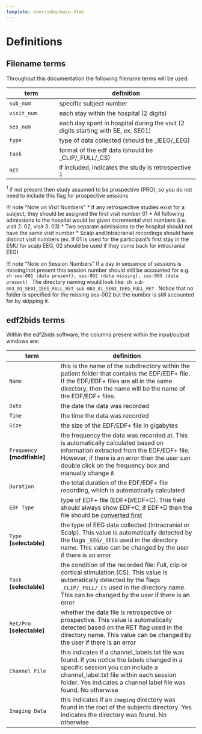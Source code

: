 ```yaml
---
template: overrides/main.html
---
```


# Definitions

## Filename terms

Throughout this documentation the following filename terms will be used:

<center>

|term           |definition |
|---------------|------------------------------------------------------|
| `sub_num` <img width="100"></img> | specific subject number |
| `visit_num` | each stay within the hospital (2 digits) |
| `ses_num` | each day spent in hospital during the visit (2 digits starting with SE, ex. SE01) |
| `type` | type of data collected (should be _IEEG/_EEG) |
| `task` | format of the edf data (should be _CLIP/_FULL/_CS) |
| `RET`  | if included, indicates the study is retrospective <sup>1</sup> |

</center>

<sup>1</sup> if not present then study assumed to be prospective (PRO), so you do not need to include this flag for prospective sessions

!!! note "Note on Visit Numbers"
    * If any retrospective studies exist for a subject, they should be assigned the first visit number 01
    * All following admissions to the hospital would be given incremental visit numbers (i.e. visit 2: 02, visit 3: 03)
    * Two separate admissions to the hospital should not have the same visit number
    * Scalp and Intracranial recordings should have distinct visit numbers (ex. If 01 is used for the participant’s first stay in the EMU for scalp EEG, 02 should be used if they come back for intracranial EEG)

!!! note "Note on Session Numbers"
    If a day in sequence of sessions is missing/not present this session number should still be accounted for
    e.g. 
    ```sh
    ses-001 (data present), ses-002 (data missing), ses-003 (data present)
    ```
    The directory naming would look like:
    ```sh
    sub-003_01_SE01_IEEG_FULL_RET
    sub-003_01_SE03_IEEG_FULL_RET
    ```
    Notice that no folder is specified for the missing ses-002 but the number is still accounted for by skipping it.


## edf2bids terms

Within the edf2bids software, the columns present within the input/output windows are:

<center>

|term           |definition |
|---------------|------------------------------------------------------|
| `Name` <img width="250"></img> | this is the name of the subdirectory within the patient folder that contains the EDF/EDF+ file. If the EDF/EDF+ files are all in the same directory, then the name will be the name of the EDF/EDF+ files. |
| `Date` | the date the data was recorded |
| `Time` | the time the data was recorded |
| `Size` | the size of the EDF/EDF+ file in gigabytes |
| `Frequency`  **[modifiable]** | the frequency the data was recorded at. This is automatically calculated based on information extracted from the EDF/EDF+ file. However, if there is an error then the user can double click on the frequency box and manually change it |
| `Duration` | the total duration of the EDF/EDF+ file recording, which is automatically calculated |
| `EDF Type` | type of EDF+ file (EDF+D/EDF+C). This field should always show EDF+C, if EDF+D then the file should be [converted first](05_check_edf_type.html#convert-edf-type) |
| `Type`  **[selectable]** | the type of EEG data collected (Intracranial or Scalp). This value is automatically detected by the flags `_EEG/_IEEG` used in the directory name. This value can be changed by the user if there is an error |
| `Task`  **[selectable]** | the condition of the recorded file: Full, clip or cortical stimulation (CS). This value is automatically detected by the flags `_CLIP/_FULL/_CS` used in the directory name. This can be changed by the user if there is an error |
| `Ret/Pro`  **[selectable]** | whether the data file is retrospective or prospective. This value is automatically detected based on the RET flag used in the directory name. This value can be changed by the user if there is an error |
| `Channel File` | this indicates if a channel_labels.txt file was found. If you notice the labels changed in a specific session you can include a channel_label.txt file within each session folder. Yes indicates a channel label file was found, No otherwise |
| `Imaging Data` | this indicates if an `imaging` directory was found in the root of the subjects directory. Yes indicates the directory was found, No otherwise |

<br>
<br>
<br>